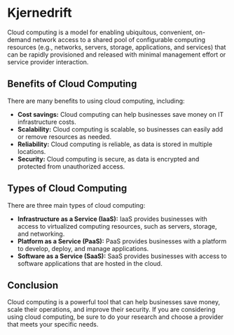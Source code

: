 # Kjernedrift

Cloud computing is a model for enabling ubiquitous, convenient, on-demand network access to a shared pool of configurable computing resources (e.g., networks, servers, storage, applications, and services) that can be rapidly provisioned and released with minimal management effort or service provider interaction.

## Benefits of Cloud Computing

There are many benefits to using cloud computing, including:

* **Cost savings:** Cloud computing can help businesses save money on IT infrastructure costs.
* **Scalability:** Cloud computing is scalable, so businesses can easily add or remove resources as needed.
* **Reliability:** Cloud computing is reliable, as data is stored in multiple locations.
* **Security:** Cloud computing is secure, as data is encrypted and protected from unauthorized access.

## Types of Cloud Computing

There are three main types of cloud computing:

* **Infrastructure as a Service (IaaS):** IaaS provides businesses with access to virtualized computing resources, such as servers, storage, and networking.
* **Platform as a Service (PaaS):** PaaS provides businesses with a platform to develop, deploy, and manage applications.
* **Software as a Service (SaaS):** SaaS provides businesses with access to software applications that are hosted in the cloud.

## Conclusion

Cloud computing is a powerful tool that can help businesses save money, scale their operations, and improve their security. If you are considering using cloud computing, be sure to do your research and choose a provider that meets your specific needs.
